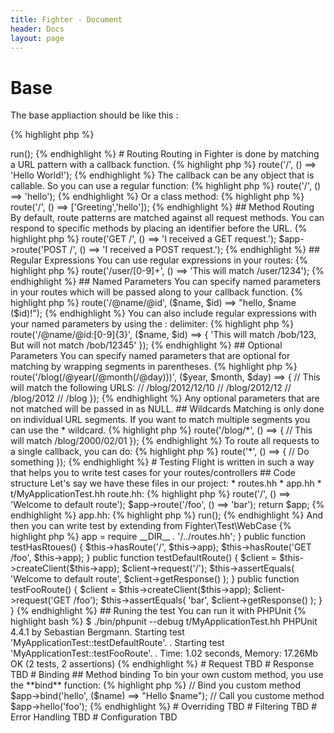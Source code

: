 ```yaml
---
title: Fighter - Document
header: Docs
layout: page
---
```



# Base
The base appliaction should be like this :

{% highlight php %}
<?hh
require __DIR__ . '/vendor/autoload.php';

$app = new Fighter\Application();

$app->run();

{% endhighlight %}


# Routing
Routing in Fighter is done by matching a URL pattern with a callback function.

{% highlight php %}
<?hh
$app->route('/', () ==> 'Hello World!');
{% endhighlight %}

The callback can be any object that is callable. So you can use a regular function:
{% highlight php %}
<?hh
function hello() {
    return 'Hello World!';
}
$app->route('/', () ==> 'hello');
{% endhighlight %}

Or a class method:
{% highlight php %}
<?hh
class Greeting {
    public static function hello() {
        return 'hello world!';
    }
}
$app->route('/', () ==> ['Greeting','hello']);
{% endhighlight %}


## Method Routing

By default, route patterns are matched against all request methods. You can respond to specific methods by placing an identifier before the URL.

{% highlight php %}
<?hh
$app->route('GET /', () ==> 'I received a GET request.');
$app->route('POST /', () ==> 'I received a POST request.');
{% endhighlight %}


## Regular Expressions
You can use regular expressions in your routes:

{% highlight php %}
<?hh
$app->route('/user/[0-9]+', () ==> 'This will match /user/1234');
{% endhighlight %}


## Named Parameters
You can specify named parameters in your routes which will be passed along to your callback function.

{% highlight php %}
<?hh
$app->route('/@name/@id', ($name, $id) ==> "hello, $name ($id)!");
{% endhighlight %}


You can also include regular expressions with your named parameters by using the : delimiter:

{% highlight php %}
<?hh
$app->route('/@name/@id:[0-9]{3}', ($name, $id) ==> {
    'This will match /bob/123, But will not match /bob/12345'
});

{% endhighlight %}


## Optional Parameters
You can specify named parameters that are optional for matching by wrapping segments in parentheses.

{% highlight php %}
<?hh
$app->route('/blog(/@year(/@month(/@day)))', ($year, $month, $day) ==> {
    // This will match the following URLS:
    // /blog/2012/12/10
    // /blog/2012/12
    // /blog/2012
    // /blog
});
{% endhighlight %}

Any optional parameters that are not matched will be passed in as NULL.


## Wildcards
Matching is only done on individual URL segments. If you want to match multiple segments you can use the * wildcard.

{% highlight php %}
<?hh
$app->route('/blog/*', () ==> {
    // This will match /blog/2000/02/01
});
{% endhighlight %}

To route all requests to a single callback, you can do:

{% highlight php %}
<?hh
$app->route('*', () ==> {
    // Do something
});
{% endhighlight %}


# Testing
Flight is written in such a way that helps you to write test cases for your routes/controllers

## Code structure
Let's say we have these files in our project:

* routes.hh
* app.hh
* t/MyApplicationTest.hh

route.hh:
{% highlight php %}
<?hh //partial
require __DIR__ . '/vendor/autoload.php';

$app = new Fighter\Application();
$app->route('/', () ==> 'Welcome to default route');
$app->route('/foo', () ==> 'bar');

return $app;
{% endhighlight %}

app.hh:
{% highlight php %}
<?hh //partial
$app = require __DIR__ . '/routes.hh';
$app->run();
{% endhighlight %}

And then you can write test by extending from Fighter\Test\WebCase
{% highlight php %}
<?hh //partial
class MyApplicationTest extends \Fighter\Test\WebCase {
    public function setUp() {
        $this->app = require __DIR__ . '/../routes.hh';
    }

    public function testHasRtoues() {
        $this->hasRoute('/', $this->app);
        $this->hasRoute('GET /foo', $this->app);
    }

    public function testDefaultRoute() {
        $client = $this->createClient($this->app);
        $client->request('/');

        $this->assertEquals(
            'Welcome to default route',
            $client->getResponse()
        );
    }

    public function testFooRoute() {
        $client = $this->createClient($this->app);
        $client->request('GET /foo');

        $this->assertEquals(
            'bar',
            $client->getResponse()
        );
    }
}
{% endhighlight %}

## Runing the test
You can run it with PHPUnit
{% highlight bash %}
$ ./bin/phpunit --debug t/MyApplicationTest.hh
PHPUnit 4.4.1 by Sebastian Bergmann.

Starting test 'MyApplicationTest::testDefaultRoute'.
.
Starting test 'MyApplicationTest::testFooRoute'.
.

Time: 1.02 seconds, Memory: 17.26Mb

OK (2 tests, 2 assertions)
{% endhighlight %}


# Request

TBD

# Response

TBD


# Binding

## Method binding

To bin your own custom method, you use the **bind** function:

{% highlight php %}
// Bind you custom method
$app->bind('hello', ($name) ==> "Hello $name");

// Call you custome method
$app->hello('foo');
{% endhighlight %}


# Overriding

TBD

# Filtering

TBD

# Error Handling

TBD

# Configuration

TBD


<script>
$('#main_content').toc();
</script>
